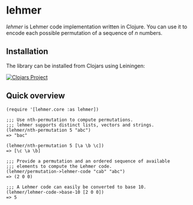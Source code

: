 # lehmer

*lehmer* is Lehmer code implementation written in Clojure. You can use it to encode each possible permutation of a sequence of *n* numbers.

## Installation

The library can be installed from Clojars using Leiningen:

[![Clojars Project](https://img.shields.io/clojars/v/de.dixieflatline/lehmer.svg?include_prereleases)](https://clojars.org/de.dixieflatline/lehmer)

## Quick overview

```
(require '[lehmer.core :as lehmer])

;;; Use nth-permutation to compute permutations.
;;; lehmer supports distinct lists, vectors and strings.
(lehmer/nth-permutation 5 "abc")
=> "bac"

(lehmer/nth-permutation 5 [\a \b \c])
=> [\c \a \b]

;;; Provide a permutation and an ordered sequence of available
;;; elements to compute the Lehmer code.
(lehmer/permutation->lehmer-code "cab" "abc") 
=> (2 0 0)

;;; A Lehmer code can easily be converted to base 10.
(lehmer/lehmer-code->base-10 [2 0 0])
=> 5
```

